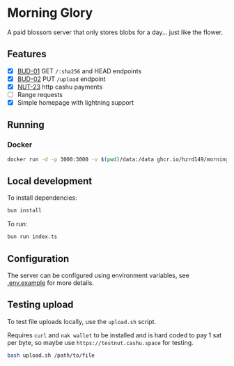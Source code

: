 # Morning Glory

A paid blossom server that only stores blobs for a day... just like the flower.

## Features

- [x] [BUD-01](https://github.com/hzrd149/blossom/blob/master/buds/01.md) GET `/:sha256` and HEAD endpoints
- [x] [BUD-02](https://github.com/hzrd149/blossom/blob/master/buds/02.md) PUT `/upload` endpoint
- [x] [NUT-23](https://github.com/cashubtc/nuts/pull/239) http cashu payments
- [ ] Range requests
- [x] Simple homepage with lightning support

## Running

### Docker

```bash
docker run -d -p 3000:3000 -v $(pwd)/data:/data ghcr.io/hzrd149/morning-glory:latest
```

## Local development

To install dependencies:

```bash
bun install
```

To run:

```bash
bun run index.ts
```

## Configuration

The server can be configured using environment variables, see [.env.example](.env.example) for more details.

## Testing upload

To test file uploads locally, use the `upload.sh` script.

Requires `curl` and `nak wallet` to be installed and is hard coded to pay 1 sat per byte, so maybe use `https://testnut.cashu.space` for testing.

```bash
bash upload.sh /path/to/file
```
